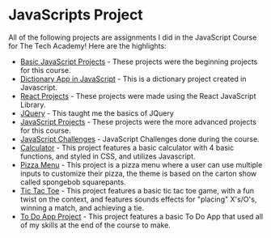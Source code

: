 <h1> JavaScripts Project</h1>
All of the following projects are assignments I did in the JavaScript Course for The Tech Academy! Here are the highlights:

<ul>
  <li><a href="https://github.com/julianne-murdock/JavaScript_Projects/tree/main/Basic_JavaScript_Projects">Basic JavaScript Projects</a> - These projects were the beginning projects for this course.</li>
  <li><a href="https://github.com/julianne-murdock/JavaScript_Projects/tree/main/Dictionary%20App%20in%20JavaScript">Dictionary App in JavaScript</a> - This is a dictionary project created in Javascript.</li>
  <li><a href="https://github.com/julianne-murdock/JavaScript_Projects/tree/main/React_Projects">React Projects</a> - These projects were made using the React JavaScript Library.</li>
  <li><a href="https://github.com/julianne-murdock/JavaScript_Projects/tree/main/jQuery">JQuery</a> - This taught me the basics of JQuery</li>
  <li><a href="https://github.com/julianne-murdock/JavaScript_Projects/tree/main/Javascript_Projects">JavaScript Projects</a> - These projects were the more advanced projects for this course.</li>
  <li><a href="https://github.com/julianne-murdock/JavaScript_Projects/tree/main/Javascript_Projects/Challenges">JavaScript Challenges</a> - JavaScript Challenges done during the course.</li>
  <li><a href="https://github.com/julianne-murdock/JavaScript_Projects/tree/main/Javascript_Projects/Calculator">Calculator</a> - This project features a basic calculator with 4 basic functions, and styled in CSS, and utilizes Javascript.</li>
  <li><a href="https://github.com/julianne-murdock/JavaScript_Projects/tree/main/Javascript_Projects/Pizza_Project">Pizza Menu</a> - This project is a pizza menu where a user can use multiple inputs to customize their pizza, the theme is based on the carton show called spongebob squarepants.</li>
  <li><a href="https://github.com/julianne-murdock/JavaScript_Projects/tree/main/Javascript_Projects/TicTacToe">Tic Tac Toe</a> - This project features a basic tic tac toe game, with a fun twist on the context, and features sounds effects for "placing" X's/O's, winning a match, and achieving a tie.</li>
  <li><a href="https://github.com/julianne-murdock/JavaScript_Projects/tree/main/Javascript_Projects/ToDo_App_Project">To Do App Project</a> - This project features a basic To Do App that used all of my skills at the end of the course to make.</li>
</ul>
